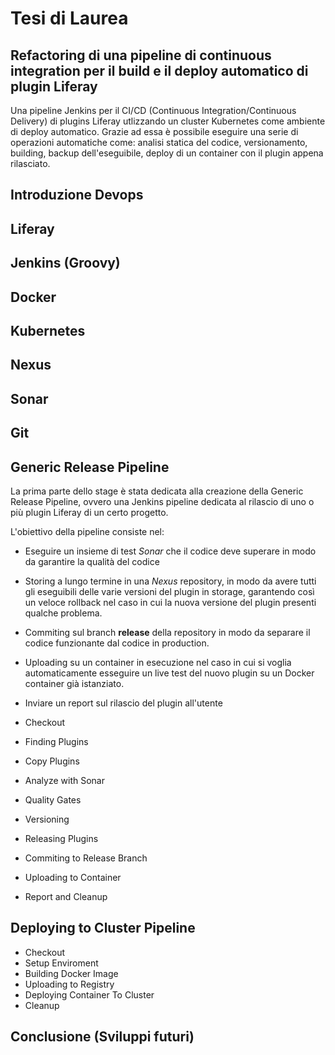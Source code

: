 # Tesi di Laurea

## Refactoring di una pipeline di continuous integration per il build e il deploy automatico di plugin Liferay

Una pipeline Jenkins per il CI/CD (Continuous Integration/Continuous Delivery) di plugins Liferay utlizzando un cluster Kubernetes come ambiente di deploy automatico. Grazie ad essa è possibile eseguire una serie di operazioni automatiche come: analisi statica del codice, versionamento, building, backup dell'eseguibile, deploy di un container con il plugin appena rilasciato.





## Introduzione Devops



## Liferay

## Jenkins (Groovy)

## Docker

## Kubernetes

## Nexus

## Sonar

## Git



## Generic Release Pipeline

La prima parte dello stage è stata dedicata alla creazione della Generic Release Pipeline, ovvero una Jenkins pipeline dedicata al rilascio di uno o più plugin Liferay di un certo progetto.

L'obiettivo della pipeline consiste nel: 

- Eseguire un insieme di test *Sonar* che il codice deve superare in modo da garantire la qualità del codice
- Storing a lungo termine in una *Nexus* repository, in modo da avere tutti gli eseguibili delle varie versioni del plugin in storage, garantendo così un veloce rollback nel caso in cui la nuova versione del plugin presenti qualche problema.
- Commiting sul branch **release** della repository in modo da separare il codice funzionante dal codice in production.
- Uploading su un container in esecuzione nel caso in cui si voglia automaticamente esseguire un live test del nuovo plugin su un Docker container già istanziato.
- Inviare un report sul rilascio del plugin all'utente  

- Checkout
- Finding Plugins
- Copy Plugins
- Analyze with Sonar
- Quality Gates
- Versioning
- Releasing Plugins
- Commiting to Release Branch
- Uploading to Container
- Report and Cleanup

## Deploying to Cluster Pipeline

- Checkout
- Setup Enviroment
- Building Docker Image
- Uploading to Registry
- Deploying Container To Cluster
- Cleanup

## Conclusione (Sviluppi futuri)

